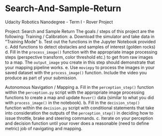 # Search-And-Sample-Return
Udacity Robotics Nanodegree - Term I - Rover Project 


Project: Search and Sample Return
The goals / steps of this project are the following:
Training / Calibration:
a. Download the simulator and take data in "Training Mode"
b. Test out the functions in the Jupyter Notebook provided
c. Add functions to detect obstacles and samples of interest (golden rocks)
d. Fill in the `process_image()` function with the appropriate image processing steps (perspective
transform, color threshold etc.) to get from raw images to a map. The `output_image` you create
in this step should demonstrate that your mapping pipeline works.
e. Use `moviepy` to process the images in your saved dataset with the `process_image()` function.
Include the video you produce as part of your submission.


Autonomous Navigation / Mapping
a. Fill in the `perception_step()` function within the `perception.py` script with the appropriate
image processing functions to create a map and update `Rover()` data (similar to what you did
with `process_image()` in the notebook).
b. Fill in the `decision_step()` function within the `decision.py` script with conditional statements
that take into consideration the outputs of the `perception_step()` in deciding how to issue
throttle, brake and steering commands.
c. Iterate on your perception and decision function until your rover does a reasonable (need to
define metric) job of navigating and mapping.
